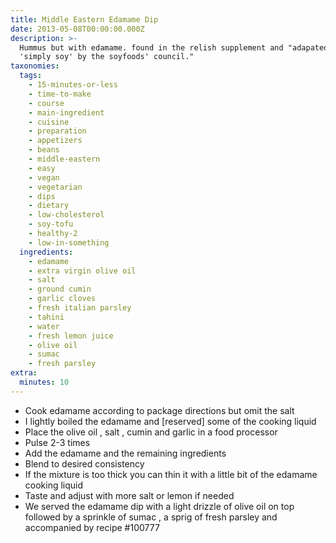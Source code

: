 ```yaml
---
title: Middle Eastern Edamame Dip
date: 2013-05-08T00:00:00.000Z
description: >-
  Hummus but with edamame. found in the relish supplement and "adapated from
  'simply soy' by the soyfoods' council."
taxonomies:
  tags:
    - 15-minutes-or-less
    - time-to-make
    - course
    - main-ingredient
    - cuisine
    - preparation
    - appetizers
    - beans
    - middle-eastern
    - easy
    - vegan
    - vegetarian
    - dips
    - dietary
    - low-cholesterol
    - soy-tofu
    - healthy-2
    - low-in-something
  ingredients:
    - edamame
    - extra virgin olive oil
    - salt
    - ground cumin
    - garlic cloves
    - fresh italian parsley
    - tahini
    - water
    - fresh lemon juice
    - olive oil
    - sumac
    - fresh parsley
extra:
  minutes: 10
---
```

 - Cook edamame according to package directions but omit the salt
 - I lightly boiled the edamame and [reserved] some of the cooking liquid
 - Place the olive oil , salt , cumin and garlic in a food processor
 - Pulse 2-3 times
 - Add the edamame and the remaining ingredients
 - Blend to desired consistency
 - If the mixture is too thick you can thin it with a little bit of the edamame cooking liquid
 - Taste and adjust with more salt or lemon if needed
 - We served the edamame dip with a light drizzle of olive oil on top followed by a sprinkle of sumac , a sprig of fresh parsley and accompanied by recipe #100777
